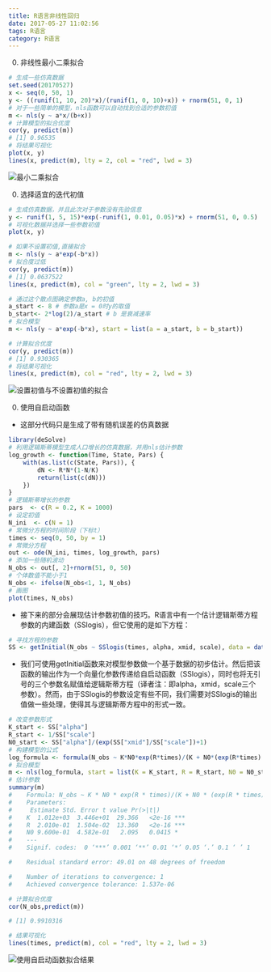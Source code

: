 ```yaml
---
title: R语言非线性回归
date: 2017-05-27 11:02:56
tags: R语言
category: R语言
---
```


0. 非线性最小二乘拟合
```R
# 生成一些仿真数据
set.seed(20170527)  
x <- seq(0, 50, 1)
y <- ((runif(1, 10, 20)*x)/(runif(1, 0, 10)+x)) + rnorm(51, 0, 1)
# 对于一些简单的模型，nls函数可以自动找到合适的参数初值
m <- nls(y ~ a*x/(b+x))
# 计算模型的拟合优度
cor(y, predict(m))
# [1] 0.96535
# 将结果可视化
plot(x, y) 
lines(x, predict(m), lty = 2, col = "red", lwd = 3)
```
 ![最小二乘拟合](1.png)

0. 选择适宜的迭代初值
```R
# 生成仿真数据，并且此次对于参数没有先验信息
y <- runif(1, 5, 15)*exp(-runif(1, 0.01, 0.05)*x) + rnorm(51, 0, 0.5)
# 可视化数据并选择一些参数初值
plot(x, y)

# 如果不设置初值,直接拟合
m <- nls(y ~ a*exp(-b*x))
# 拟合度过低
cor(y, predict(m))
# [1] 0.0637522
lines(x, predict(m), col = "green", lty = 2, lwd = 3)

# 通过这个散点图确定参数a, b的初值
a_start <- 8 # 参数a是x = 0时y的取值
b_start<- 2*log(2)/a_start # b 是衰减速率
# 拟合模型
m <- nls(y ~ a*exp(-b*x), start = list(a = a_start, b = b_start))

# 计算拟合优度
cor(y, predict(m))
# [1] 0.930365
# 将结果可视化
lines(x, predict(m), col = "red", lty = 2, lwd = 3)
```
  ![设置初值与不设置初值的拟合](2.png)
  
0. 使用自启动函数
 * 这部分代码只是生成了带有随机误差的仿真数据 
```R
library(deSolve)
# 利用逻辑斯蒂模型生成人口增长的仿真数据，并用nls估计参数
log_growth <- function(Time, State, Pars) {
    with(as.list(c(State, Pars)), {
        dN <- R*N*(1-N/K)
        return(list(c(dN)))
    })
}
# 逻辑斯蒂增长的参数
pars  <- c(R = 0.2, K = 1000)
# 设定初值
N_ini  <- c(N = 1)
# 常微分方程的时间阶段（下标t）
times <- seq(0, 50, by = 1)
# 常微分方程
out <- ode(N_ini, times, log_growth, pars)
# 添加一些随机波动
N_obs <- out[, 2]+rnorm(51, 0, 50)
# 个体数值不能小于1
N_obs <- ifelse(N_obs<1, 1, N_obs)
# 画图
plot(times, N_obs)
```
 * 接下来的部分会展现估计参数初值的技巧。R语言中有一个估计逻辑斯蒂方程参数的内建函数（SSlogis），但它使用的是如下方程：
```R
# 寻找方程的参数
SS <- getInitial(N_obs ~ SSlogis(times, alpha, xmid, scale), data = data.frame(N_obs = N_obs, times = times))
```
 * 我们可使用getInitial函数来对模型参数做一个基于数据的初步估计。然后把该函数的输出作为一个向量化参数传递给自启动函数（SSlogis），同时也将无引号的三个参数名赋值给逻辑斯蒂方程（译者注：即alpha，xmid，scale三个参数）。然而，由于SSlogis的参数设定有些不同，我们需要对SSlogis的输出值做一些处理，使得其与逻辑斯蒂方程中的形式一致。
 ```R
# 改变参数形式
K_start <- SS["alpha"]
R_start <- 1/SS["scale"]
N0_start <- SS["alpha"]/(exp(SS["xmid"]/SS["scale"])+1)
# 构建模型的公式
log_formula <- formula(N_obs ~ K*N0*exp(R*times)/(K + N0*(exp(R*times) - 1)))
# 拟合模型
m <- nls(log_formula, start = list(K = K_start, R = R_start, N0 = N0_start))
# 估计参数
summary(m)
#    Formula: N_obs ~ K * N0 * exp(R * times)/(K + N0 * (exp(R * times) - 1))
#    Parameters:
#     Estimate Std. Error t value Pr(>|t|)    
#    K  1.012e+03  3.446e+01  29.366   <2e-16 ***
#    R  2.010e-01  1.504e-02  13.360   <2e-16 ***
#    N0 9.600e-01  4.582e-01   2.095   0.0415 *  
#    ---
#    Signif. codes:  0 ‘***’ 0.001 ‘**’ 0.01 ‘*’ 0.05 ‘.’ 0.1 ‘ ’ 1

#    Residual standard error: 49.01 on 48 degrees of freedom

#    Number of iterations to convergence: 1 
#    Achieved convergence tolerance: 1.537e-06

# 计算拟合优度
cor(N_obs,predict(m))

# [1] 0.9910316

# 结果可视化
lines(times, predict(m), col = "red", lty = 2, lwd = 3)
 ```
  ![使用自启动函数拟合结果](3.png)

